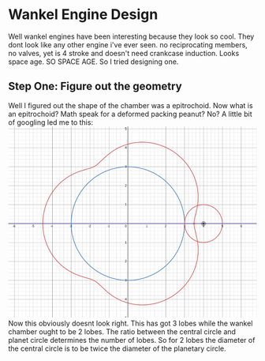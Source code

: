 # Wankel Engine Design
Well wankel engines have been interesting because they look so cool. They dont look like any other engine i've ever seen. no reciprocating members, no valves, yet is 4 stroke and doesn't need crankcase induction. Looks space age. SO SPACE AGE. So I tried designing one.

## Step One: Figure out the geometry
Well I figured out the shape of the chamber was a epitrochoid. Now what is an epitrochoid? Math speak for a deformed packing peanut? No? A little bit of googling led me to this:
![THIS is an epitrochoid](./assets/epitrochoid.png)
Now this obviously doesnt look right. This has got 3 lobes while the wankel chamber ought to be 2 lobes. The ratio between the central circle and planet circle determines the number of lobes. So for 2 lobes the diameter of the central circle is to be twice the diameter of the planetary circle.
